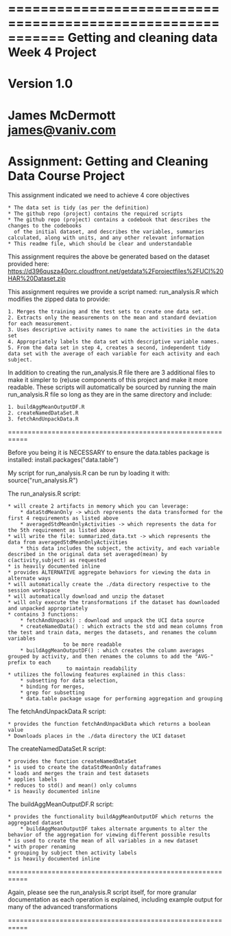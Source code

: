 ===========================================================
Getting and cleaning data Week 4 Project 
===========================================================
Version 1.0
===========================================================
James McDermott
james@vaniv.com
===========================================================
Assignment: Getting and Cleaning Data Course Project
===========================================================

This assignment indicated we need to achieve 4 core objectives

	* The data set is tidy (as per the definition)
	* The github repo (project) contains the required scripts
	* The github repo (project) contains a codebook that describes the changes to the codebooks
	  of the initial dataset, and describes the variables, summaries calculated, along with units, and any other relevant information
	* This readme file, which should be clear and understandable

This assignment requires the above be generated based on the dataset provided here:
https://d396qusza40orc.cloudfront.net/getdata%2Fprojectfiles%2FUCI%20HAR%20Dataset.zip	

This assignment requires we provide a script named: run_analysis.R which modifies the zipped data to provide:

	1. Merges the training and the test sets to create one data set.
	2. Extracts only the measurements on the mean and standard deviation for each measurement.
	3. Uses descriptive activity names to name the activities in the data set
	4. Appropriately labels the data set with descriptive variable names.
	5. From the data set in step 4, creates a second, independent tidy data set with the average of each variable for each activity and each subject.

In addition to creating the run_analysis.R file there are 3 additional files to make it simpler to (re)use components of this project and make it more readable.
These scripts will automatically be sourced by running the main run_analysis.R file so long as they are in the same directory and include:
	
	1. buildAggMeanOutputDF.R 
	2. createNamedDataSet.R   
	3. fetchAndUnpackData.R

===========================================================

Before you being it is NECESSARY to ensure the data.tables package is installed:
	install.packages("data.table")

My script for run_analysis.R can be run by loading it with: 
	source("run_analysis.R")

The run_analysis.R script:

	* will create 2 artifacts in memory which you can leverage:
		* dataStdMeanOnly -> which represents the data transformed for the first 4 requirements as listed above
		* averagedStdMeanOnlyActivities -> which represents the data for the 5th requirement as listed above
	* will write the file: summarized_data.txt -> which represents the data from averagedStdMeanOnlyActivities
		* this data includes the subject, the activity, and each variable described in the original data set averaged(mean) by c(activity,subject) as requested
	* is heavily documented inline
	* provides ALTERNATIVE aggregate behaviors for viewing the data in alternate ways
	* will automatically create the ./data directory respective to the session workspace
	* will automatically download and unzip the dataset
	* will only execute the transformations if the dataset has downloaded and unpacked appropriately
	* contains 3 functions:
		* fetchAndUnpack() : download and unpack the UCI data source
		* createNamedData() : which extracts the std and mean columns from the test and train data, merges the datasets, and renames the column variables
				      to be more readable
		* buildAggMeanOutputDF() : which creates the column averages grouped by activity, and then renames the columns to add the "AVG-" prefix to each
					   to maintain readability
	* utilizes the following features explained in this class:
		* subsetting for data selection, 
		* binding for merges, 
		* grep for subsetting
		* data.table package usage for performing aggregation and grouping 

The fetchAndUnpackData.R script:
	
	* provides the function fetchAndUnpackData which returns a boolean value
	* Downloads places in the ./data directory the UCI dataset
	

The createNamedDataSet.R script:
	
	* provides the function createNamedDataSet
	* is used to create the dataStdMeanOnly dataframes 
	* loads and merges the train and test datasets
	* applies labels
	* reduces to std() and mean() only columns
	* is heavily documented inline

The buildAggMeanOutputDF.R script:

	* provides the functionality buildAggMeanOutputDF which returns the aggregated dataset
		* buildAggMeanOutputDF takes alternate arguments to alter the behavior of the aggregation for viewing different possible results
	* is used to create the mean of all variables in a new dataset 
	* with proper renaming 
	* grouping by subject then activity labels
	* is heavily documented inline

===========================================================

Again, please see the run_analysis.R script itself, for more granular documentation
as each operation is explained, including example output for many of the advanced transformations

===========================================================

